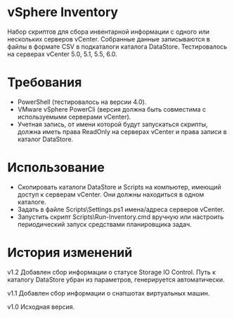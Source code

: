 ﻿# vSphere Inventory

Набор скриптов для сбора инвентарной информации с одного или нескольких серверов vCenter.
Собранные данные записываются в файлы в формате CSV в подкаталоги каталога DataStore.
Тестировалось на серверах vCenter 5.0, 5.1, 5.5, 6.0.

# Требования

- PowerShell (тестировалось на версии 4.0).
- VMware vSphere PowerCli (версия должна быть совместима с используемыми серверами vCenter).
- Учетная запись, от имени которой будут запускаться скрипты, должна иметь права ReadOnly на серверах vCenter и права записи в каталог DataStore.

# Использование

- Скопировать каталоги DataStore и Scripts на компьютер, имеющий доступ к серверам vCenter. Они должны находиться в одном каталоге.
- Задать в файле Scripts\Settings.ps1 имена/адреса серверов vCenter.
- Запустить скрипт Scripts\Run-Inventory.cmd вручную или настроить периодический запуск средствами планировщика задач.

# История изменений

v1.2
Добавлен сбор информации о статусе Storage IO Control.
Путь к каталогу DataStore убран из параметров, генерируется автоматически.

v1.1 
Добавлен сбор информации о снапшотах виртуальных машин.

v1.0
Исходная версия.